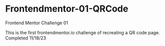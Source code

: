 # Frontendmentor-01-QRCode
Frontend Mentor Challenge 01

This is the first frontendmentor.io challenge of recreating a QR code page.
Completed 11/18/23

